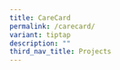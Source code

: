```yaml
---
title: CareCard
permalink: /carecard/
variant: tiptap
description: ""
third_nav_title: Projects
---
```

